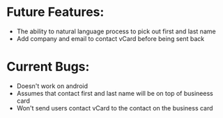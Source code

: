 # Future Features:

  - The ability to natural language process to pick out first and last name
  - Add company and email to contact vCard before being sent back
  

# Current Bugs:
  - Doesn't work on android
  - Assumes that contact first and last name will be on top of busineess card
  - Won't send users contact vCard to the contact on the business card
